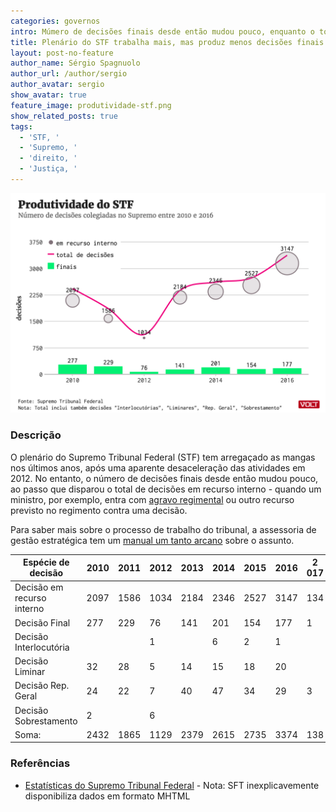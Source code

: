 ```yaml
---
categories: governos
intro: Múmero de decisões finais desde então mudou pouco, enquanto o total de decisões em recurso interno disparou
title: Plenário do STF trabalha mais, mas produz menos decisões finais do que em 2010
layout: post-no-feature
author_name: Sérgio Spagnuolo
author_url: /author/sergio
author_avatar: sergio
show_avatar: true
feature_image: produtividade-stf.png
show_related_posts: true
tags:
  - 'STF, '
  - 'Supremo, '
  - 'direito, '
  - 'Justiça, '
---
```


![Grafico stf produtividade](/graf/produtividade-stf.png)

### Descrição

O plenário do Supremo Tribunal Federal (STF) tem arregaçado as mangas nos últimos anos, após uma aparente desaceleração das atividades em 2012. No entanto, o número de decisões finais desde então mudou pouco, ao passo que disparou o total de decisões em recurso interno - quando um ministro, por exemplo, entra com [agravo regimental](http://www.stf.jus.br/portal/glossario/verVerbete.asp?letra=A&id=133) ou outro recurso previsto no regimento contra uma decisão.

Para saber mais sobre o processo de trabalho do tribunal, a assessoria de gestão estratégica tem um [manual um tanto arcano](http://www.stf.jus.br/portal/cms/verTexto.asp?servico=estatistica&pagina=explicafases) sobre o assunto.

| Espécie de decisão         | 2010  | 2011  | 2012  | 2013  | 2014  | 2015  | 2016  | 2 017 |
|----------------------------|-------|-------|-------|-------|-------|-------|-------|-------|
| Decisão em recurso interno | 2097  | 1586  | 1034  | 2184  | 2346  | 2527  | 3147  | 134   |
| Decisão Final              | 277   | 229   | 76    | 141   | 201   | 154   | 177   | 1     |
| Decisão Interlocutória     |       |       | 1     |       | 6     | 2     | 1     |       |
| Decisão Liminar            | 32    | 28    | 5     | 14    | 15    | 18    | 20    |       |
| Decisão Rep. Geral         | 24    | 22    | 7     | 40    | 47    | 34    | 29    | 3     |
| Decisão Sobrestamento      | 2     |       | 6     |       |       |       |       |       |
| Soma:                      | 2432  | 1865  | 1129  | 2379  | 2615  | 2735  | 3374  | 138   |


### Referências


- [Estatísticas do Supremo Tribunal Federal](http://www.stf.jus.br/portal/cms/verTexto.asp?servico=estatistica&pagina=decisoesinicio) - Nota: SFT inexplicavemente disponibiliza dados em formato MHTML
